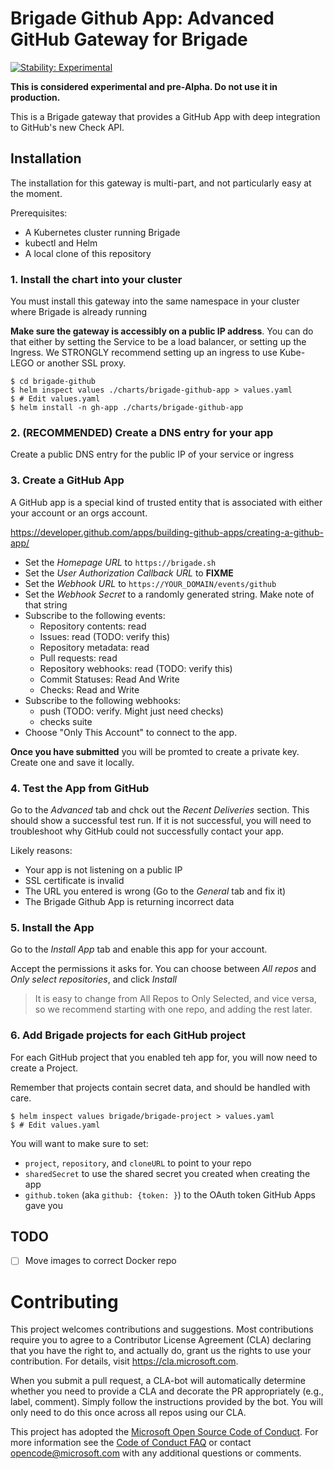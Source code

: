# Brigade Github App: Advanced GitHub Gateway for Brigade

[![Stability: Experimental](https://masterminds.github.io/stability/experimental.svg)](https://masterminds.github.io/stability/experimental.html)

**This is considered experimental and pre-Alpha. Do not use it in production.**

This is a Brigade gateway that provides a GitHub App with deep integration to
GitHub's new Check API.

## Installation

The installation for this gateway is multi-part, and not particularly easy at
the moment.

Prerequisites:

- A Kubernetes cluster running Brigade
- kubectl and Helm
- A local clone of this repository

### 1. Install the chart into your cluster

You must install this gateway into the same namespace in your cluster where
Brigade is already running

**Make sure the gateway is accessibly on a public IP address**. You can do that
either by setting the Service to be a load balancer, or setting up the Ingress. We
STRONGLY recommend setting up an ingress to use Kube-LEGO or another SSL proxy.

```
$ cd brigade-github
$ helm inspect values ./charts/brigade-github-app > values.yaml
$ # Edit values.yaml
$ helm install -n gh-app ./charts/brigade-github-app
```

### 2. (RECOMMENDED) Create a DNS entry for your app

Create a public DNS entry for the public IP of your service or ingress

### 3. Create a GitHub App

A GitHub app is a special kind of trusted entity that is associated with either
your account or an orgs account.

https://developer.github.com/apps/building-github-apps/creating-a-github-app/

- Set the _Homepage URL_ to `https://brigade.sh`
- Set the _User Authorization Callback URL_ to **FIXME**
- Set the _Webhook URL_ to `https://YOUR_DOMAIN/events/github`
- Set the _Webhook Secret_ to a randomly generated string. Make note of that string
- Subscribe to the following events:
  - Repository contents: read
  - Issues: read (TODO: verify this)
  - Repository metadata: read
  - Pull requests: read
  - Repository webhooks: read (TODO: verify this)
  - Commit Statuses: Read And Write
  - Checks: Read and Write
- Subscribe to the following webhooks:
  - push (TODO: verify. Might just need checks)
  - checks suite
- Choose "Only This Account" to connect to the app.

**Once you have submitted** you will be promted to create a private key. Create
one and save it locally.

### 4. Test the App from GitHub

Go to the _Advanced_ tab and chck out the _Recent Deliveries_ section. This should
show a successful test run. If it is not successful, you will need to troubleshoot
why GitHub could not successfully contact your app.

Likely reasons:

- Your app is not listening on a public IP
- SSL certificate is invalid
- The URL you entered is wrong (Go to the _General_ tab and fix it)
- The Brigade Github App is returning incorrect data

### 5. Install the App

Go to the _Install App_ tab and enable this app for your account.

Accept the permissions it asks for. You can choose between _All repos_ and
_Only select repositories_, and click _Install_

> It is easy to change from All Repos to Only Selected, and vice versa, so we
> recommend starting with one repo, and adding the rest later.

### 6. Add Brigade projects for each GitHub project

For each GitHub project that you enabled teh app for, you will now need to
create a Project.

Remember that projects contain secret data, and should be handled with care.


```
$ helm inspect values brigade/brigade-project > values.yaml
$ # Edit values.yaml
```

You will want to make sure to set:

- `project`, `repository`, and `cloneURL`  to point to your repo
- `sharedSecret` to use the shared secret you created when creating the app
- `github.token` (aka `github: {token: }`) to the OAuth token GitHub Apps gave you

## TODO

- [ ] Move images to correct Docker repo

# Contributing

This project welcomes contributions and suggestions.  Most contributions require you to agree to a
Contributor License Agreement (CLA) declaring that you have the right to, and actually do, grant us
the rights to use your contribution. For details, visit https://cla.microsoft.com.

When you submit a pull request, a CLA-bot will automatically determine whether you need to provide
a CLA and decorate the PR appropriately (e.g., label, comment). Simply follow the instructions
provided by the bot. You will only need to do this once across all repos using our CLA.

This project has adopted the [Microsoft Open Source Code of Conduct](https://opensource.microsoft.com/codeofconduct/).
For more information see the [Code of Conduct FAQ](https://opensource.microsoft.com/codeofconduct/faq/) or
contact [opencode@microsoft.com](mailto:opencode@microsoft.com) with any additional questions or comments.
